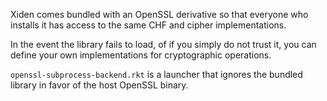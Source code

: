 Xiden comes bundled with an OpenSSL derivative so that everyone who
installs it has access to the same CHF and cipher implementations.

In the event the library fails to load, of if you simply do not trust
it, you can define your own implementations for cryptographic
operations.

`openssl-subprocess-backend.rkt` is a launcher that ignores the
bundled library in favor of the host OpenSSL binary.
